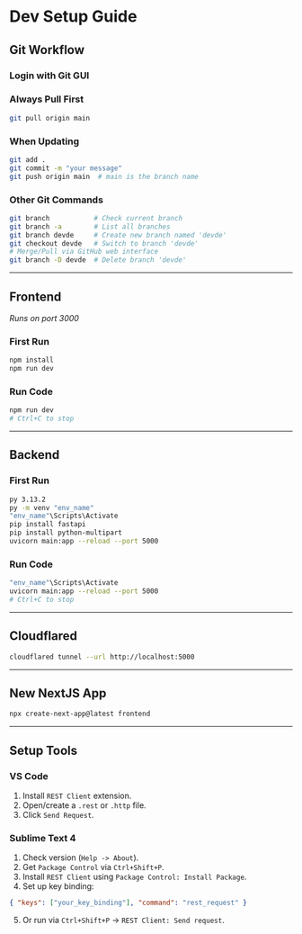 # Dev Setup Guide

## Git Workflow

### Login with Git GUI

### Always Pull First
```bash
git pull origin main
```

### When Updating
```bash
git add .
git commit -m "your message"
git push origin main  # main is the branch name
```

### Other Git Commands
```bash
git branch           # Check current branch
git branch -a        # List all branches
git branch devde     # Create new branch named 'devde'
git checkout devde   # Switch to branch 'devde'
# Merge/Pull via GitHub web interface
git branch -D devde  # Delete branch 'devde'
```

---

## Frontend

_Runs on port 3000_

### First Run
```bash
npm install
npm run dev
```

### Run Code
```bash
npm run dev
# Ctrl+C to stop
```

---

## Backend

### First Run
```bash
py 3.13.2
py -m venv "env_name"
"env_name"\Scripts\Activate
pip install fastapi
pip install python-multipart
uvicorn main:app --reload --port 5000
```

### Run Code
```bash
"env_name"\Scripts\Activate
uvicorn main:app --reload --port 5000
# Ctrl+C to stop
```

---

## Cloudflared

```bash
cloudflared tunnel --url http://localhost:5000
```

---

## New NextJS App

```bash
npx create-next-app@latest frontend
```

---

## Setup Tools

### VS Code
1. Install `REST Client` extension.
2. Open/create a `.rest` or `.http` file.
3. Click `Send Request`.

### Sublime Text 4
1. Check version (`Help -> About`).
2. Get `Package Control` via `Ctrl+Shift+P`.
3. Install `REST Client` using `Package Control: Install Package`.
4. Set up key binding:
```json
{ "keys": ["your_key_binding"], "command": "rest_request" }
```
5. Or run via `Ctrl+Shift+P` → `REST Client: Send request`.